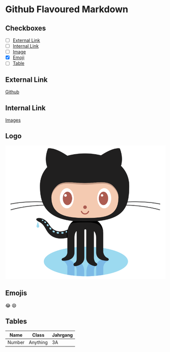 # Github Flavoured Markdown

## Checkboxes
- [ ] [External Link](#external-link)
- [ ] [Internal Link](#internal-link) 
- [ ] [Image](#link)  
- [x] [Emoji](#emojis)
- [ ] [Table](#tables)

## External Link 
[Github](https://help.github.com/en)

## Internal Link
[Images](/images/)

## Logo
![Logo](/images/logo.png)

## Emojis
:joy:
:smile:

## Tables
Name | Class | Jahrgang
--- | --- | --- |
Number | Anything | 3A 
